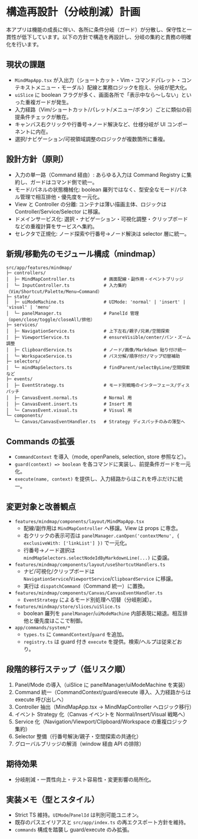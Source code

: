 # 構造再設計（分岐削減）計画

本アプリは機能の成長に伴い、各所に条件分岐（ガード）が分散し、保守性と一貫性が低下しています。以下の方針で構造を再設計し、分岐の集約と責務の明確化を行います。

## 現状の課題
- `MindMapApp.tsx` が入出力（ショートカット・Vim・コマンドパレット・コンテキストメニュー・モーダル）配線と業務ロジックを抱え、分岐が肥大化。
- `uiSlice` に boolean フラグが多く、画面各所で「表示中なら〜しない」といった重複ガードが発生。
- 入力経路（Vim/ショートカット/パレット/メニュー/ボタン）ごとに類似の前提条件チェックが散在。
- キャンバス右クリックや行番号→ノード解決など、仕様分岐が UI コンポーネントに内在。
- 選択/ナビゲーション/可視領域調整のロジックが複数箇所に重複。

## 設計方針（原則）
- 入力の単一路（Command 経由）: あらゆる入力は Command Registry に集約し、ガードはコマンド側で統一。
- モード/パネルの状態機械化: boolean 羅列ではなく、型安全なモード/パネル管理で相互排他・優先度を一元化。
- View と Controller の分離: コンテナは薄い描画主体、ロジックは Controller/Service/Selector に移譲。
- ドメインサービス化: 選択・ナビゲーション・可視化調整・クリップボードなどの重複計算をサービスへ集約。
- セレクタで正規化: ノード探索や行番号→ノード解決は selector 層に統一。

## 新規/移動先のモジュール構成（mindmap）

```
src/app/features/mindmap/
├─ controllers/
│  ├─ MindMapController.ts           # 画面配線・副作用・イベントブリッジ
│  └─ InputController.ts             # 入力集約（Vim/Shortcut/Palette/Menu→Command）
├─ state/
│  ├─ uiModeMachine.ts               # UIMode: 'normal' | 'insert' | 'visual' | 'menu'
│  └─ panelManager.ts                # PanelId 管理（open/close/toggle/closeAll/排他）
├─ services/
│  ├─ NavigationService.ts           # 上下左右/親子/兄弟/空間探索
│  ├─ ViewportService.ts             # ensureVisible/center/パン・ズーム調整
│  ├─ ClipboardService.ts            # ノード/画像/Markdown 貼り付け統一
│  └─ WorkspaceService.ts            # パス分解/順序付け/マップ切替補助
├─ selectors/
│  └─ mindMapSelectors.ts            # findParent/selectByLine/空間探索など
├─ events/
│  ├─ EventStrategy.ts               # モード別戦略のインターフェース/ディスパッチ
│  ├─ CanvasEvent.normal.ts          # Normal 用
│  ├─ CanvasEvent.insert.ts          # Insert 用
│  └─ CanvasEvent.visual.ts          # Visual 用
└─ components/
   └─ Canvas/CanvasEventHandler.ts   # Strategy ディスパッチのみの薄型へ
```

## Commands の拡張
- `CommandContext` を導入（mode, openPanels, selection, store 参照など）。
- `guard(context) => boolean` を各コマンドに実装し、前提条件ガードを一元化。
- `execute(name, context)` を提供し、入力経路からはこれを呼ぶだけに統一。

## 変更対象と改善観点
- `features/mindmap/components/layout/MindMapApp.tsx`
  - 配線/副作用は `MindMapController` へ移譲。View は props に専念。
  - 右クリックの表示可否は `panelManager.canOpen('contextMenu', { exclusiveWith: ['linkList'] })` で一元化。
  - 行番号→ノード選択は `mindMapSelectors.selectNodeIdByMarkdownLine(...)` に委譲。
- `features/mindmap/components/layout/useShortcutHandlers.ts`
  - ナビ/可視化/クリップボードは `NavigationService`/`ViewportService`/`ClipboardService` に移譲。
  - 実行は `dispatchCommand`（Command 統一）に置換。
- `features/mindmap/components/Canvas/CanvasEventHandler.ts`
  - `EventStrategy` によるモード別処理へ切替（分岐削減）。
- `features/mindmap/store/slices/uiSlice.ts`
  - boolean 羅列を `panelManager`/`uiModeMachine` 内部表現に縮退。相互排他と優先度はここで制御。
- `app/commands/system/*`
  - `types.ts` に `CommandContext`/`guard` を追加。
  - `registry.ts` は guard 付き `execute` を提供。検索/ヘルプは従来どおり。

## 段階的移行ステップ（低リスク順）
1) Panel/Mode の導入（uiSlice に panelManager/uiModeMachine を実装）
2) Command 統一（CommandContext/guard/execute 導入、入力経路からは execute 呼び出しへ）
3) Controller 抽出（MindMapApp.tsx → MindMapController へロジック移行）
4) イベント Strategy 化（Canvas イベントを Normal/Insert/Visual 戦略へ）
5) Service 化（Navigation/Viewport/Clipboard/Workspace の重複ロジック集約）
6) Selector 整備（行番号解決/親子・空間探索の共通化）
7) グローバルブリッジの解消（window 経由 API の排除）

## 期待効果
- 分岐削減・一貫性向上・テスト容易性・変更影響の局所化。

## 実装メモ（型とスタイル）
- Strict TS 維持。`UIMode`/`PanelId` は判別可能ユニオン。
- 既存のパスエイリアスと `src/app/index.ts` の再エクスポート方針を維持。
- `commands` 構成を踏襲し guard/execute のみ拡張。

